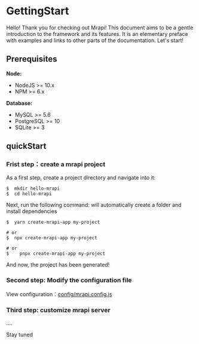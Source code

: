 # GettingStart

Hello! Thank you for checking out Mrapi!
This document aims to be a gentle introduction to the framework and its features. It is an elementary preface with examples and links to other parts of the documentation.
Let's start!

## Prerequisites 

**Node:**

- NodeJS >= 10.x
- NPM >= 6.x

**Database:**

- MySQL >= 5.6
- PostgreSQL >= 10
- SQLite >= 3

## quickStart

### Frist step：create a mrapi project

As a first step, create a project directory and navigate into it:

```terminal
$  mkdir hello-mrapi
$  cd hello-mrapi
```

Next, run the following command: will automatically create a folder and install dependencies

```terminal
$  yarn create-mrapi-app my-project

# or
$  npx create-mrapi-app my-project

# or
$	 pnpx create-mrapi-app my-project
```

And now, the project has  been generated!

### Second step: Modify the configuration file

View configuration：[config/mrapi.config.js](https://mrapi-js.github.io/docs/Configuration/Common.html)

### Third step: customize mrapi server

....

Stay tuned